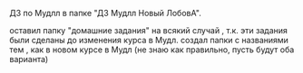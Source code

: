 ДЗ по Мудлл в папке "ДЗ Мудлл Новый ЛобовА".

оставил папку "домашние задания" на всякий случай , т.к. эти задания были сделаны до изменения курса в Мудл.
создал папки с названиями тем , как в новом курсе в Мудл (не знаю как правильно, пусть будут оба варианта)
